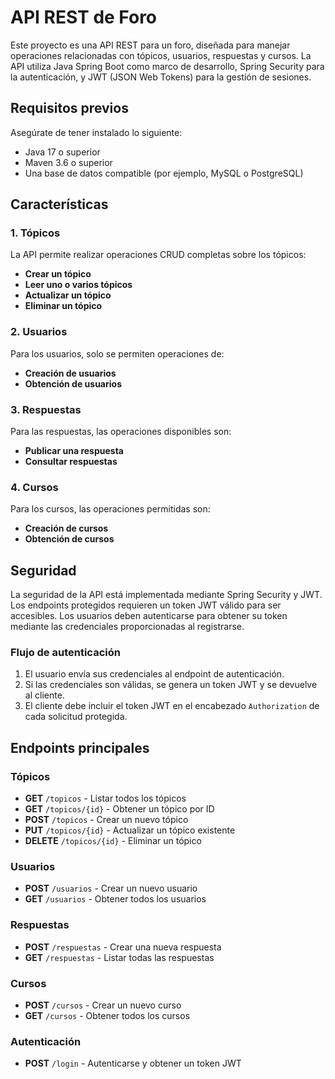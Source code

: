 # API REST de Foro

Este proyecto es una API REST para un foro, diseñada para manejar operaciones relacionadas con tópicos, usuarios, respuestas y cursos. 
La API utiliza Java Spring Boot como marco de desarrollo, Spring Security para la autenticación, y JWT (JSON Web Tokens) para la gestión de sesiones.

## Requisitos previos

Asegúrate de tener instalado lo siguiente:

- Java 17 o superior
- Maven 3.6 o superior
- Una base de datos compatible (por ejemplo, MySQL o PostgreSQL)

## Características

### 1. Tópicos
La API permite realizar operaciones CRUD completas sobre los tópicos:
- **Crear un tópico**
- **Leer uno o varios tópicos**
- **Actualizar un tópico**
- **Eliminar un tópico**

### 2. Usuarios
Para los usuarios, solo se permiten operaciones de:
- **Creación de usuarios**
- **Obtención de usuarios**

### 3. Respuestas
Para las respuestas, las operaciones disponibles son:
- **Publicar una respuesta**
- **Consultar respuestas**

### 4. Cursos
Para los cursos, las operaciones permitidas son:
- **Creación de cursos**
- **Obtención de cursos**

## Seguridad

La seguridad de la API está implementada mediante Spring Security y JWT. Los endpoints protegidos requieren un token JWT válido para ser accesibles. Los usuarios deben autenticarse para obtener su token mediante las credenciales proporcionadas al registrarse.

### Flujo de autenticación
1. El usuario envía sus credenciales al endpoint de autenticación.
2. Si las credenciales son válidas, se genera un token JWT y se devuelve al cliente.
3. El cliente debe incluir el token JWT en el encabezado `Authorization` de cada solicitud protegida.

## Endpoints principales

### Tópicos
- **GET** `/topicos` - Listar todos los tópicos
- **GET** `/topicos/{id}` - Obtener un tópico por ID
- **POST** `/topicos` - Crear un nuevo tópico
- **PUT** `/topicos/{id}` - Actualizar un tópico existente
- **DELETE** `/topicos/{id}` - Eliminar un tópico

### Usuarios
- **POST** `/usuarios` - Crear un nuevo usuario
- **GET** `/usuarios` - Obtener todos los usuarios

### Respuestas
- **POST** `/respuestas` - Crear una nueva respuesta
- **GET** `/respuestas` - Listar todas las respuestas

### Cursos
- **POST** `/cursos` - Crear un nuevo curso
- **GET** `/cursos` - Obtener todos los cursos

### Autenticación
- **POST** `/login` - Autenticarse y obtener un token JWT


